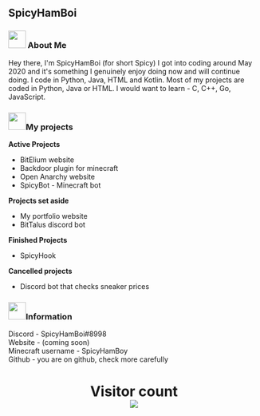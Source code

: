 ## SpicyHamBoi

<p align="center">
  <h3> <img src="https://emojis.slackmojis.com/emojis/images/1615699682/20440/fox_snacking.png?1615699682" width="35"/> About Me </h3>
</p>

Hey there, I'm SpicyHamBoi (for short Spicy) I got into coding around May 2020 and it's something I genuinely enjoy doing now and will continue doing. I code in Python, Java, HTML and Kotlin. Most of my projects are coded in Python, Java or HTML. I would want to learn - C, C++, Go, JavaScript.

<p align="center">
  <h3> <img src="https://emojis.slackmojis.com/emojis/images/1615699682/20440/fox_snacking.png?1615699682" width="35"/>My projects</h3>
</p>

**Active Projects** <br>
- BitElium website
- Backdoor plugin for minecraft
- Open Anarchy website
- SpicyBot - Minecraft bot


**Projects set aside** <br>
- My portfolio website
- BitTalus discord bot

**Finished Projects** <br>
- SpicyHook


**Cancelled projects** <br>
- Discord bot that checks sneaker prices

<p align="center">
  <h3> <img src="https://emojis.slackmojis.com/emojis/images/1615699682/20440/fox_snacking.png?1615699682" width="35"/>Information</h3>
</p>

Discord - SpicyHamBoi#8998 <br />
Website - (coming soon)<br />
Minecraft username - SpicyHamBoy <br />
Github - you are on github, check more carefully<br />


<p> 
  <h1 align="center">Visitor count<br>
  <img src="https://profile-counter.glitch.me/SpicyHamboi/count.svg" />
    </h1>
</p>

